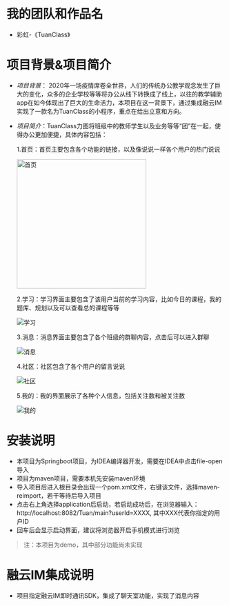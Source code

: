 # 我的团队和作品名

- 彩虹-《TuanClass》

# 项目背景&项目简介
-  *项目背景*： 2020年一场疫情席卷全世界，人们的传统办公教学观念发生了巨大的变化，众多的企业学校等等将办公从线下转换成了线上，以往的教学辅助app在如今体现出了巨大的生命活力，本项目在这一背景下，通过集成融云IM实现了一款名为TuanClass的小程序，重点在给出立意和方向。
- *项目简介*：TuanClass力图将班级中的教师学生以及业务等等“团”在一起，使得办公更加便捷，具体内容包括：

   1.首页：首页主要包含各个功能的链接，以及像说说一样各个用户的热门说说
   
   <img src="image/main1.png" height = "300" alt="首页" align=center />

   2.学习：学习界面主要包含了该用户当前的学习内容，比如今日的课程，我的题库、规划以及可以查看总的课程等等
   
   ![学习](image/main2.png)

   3.消息：消息界面主要包含了各个班级的群聊内容，点击后可以进入群聊
   
   ![消息](image/main3.png)

   4.社区：社区包含了各个用户的留言说说
   
   ![社区](image/main4.png)

   5.我的：我的界面展示了各种个人信息，包括关注数和被关注数
   
   ![我的](image/main5.png)



# 安装说明
- 本项目为Springboot项目，为IDEA编译器开发，需要在IDEA中点击file-open导入
- 项目为maven项目，需要本机先安装maven环境
- 导入项目后进入根目录会出现一个pom.xml文件，右键该文件，选择maven-reimport，若干等待后导入项目
- 点击右上角选择application后启动，若启动成功后，在浏览器输入：http://localhost:8082/Tuan/main?userId=XXXX, 其中XXX代表你指定的用户ID
- 回车后会显示启动界面，建议将浏览器开启手机模式进行浏览
>注：本项目为demo，其中部分功能尚未实现

# 融云IM集成说明
- 项目指定融云IM即时通讯SDK，集成了聊天室功能，实现了消息内容

